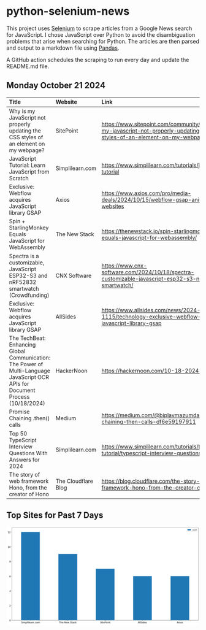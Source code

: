 # python-selenium-news

This project uses [Selenium](https://www.seleniumhq.org/) to scrape articles from a Google News search for JavaScript.
I chose JavaScript over Python to avoid the disambiguation problems that arise when searching for Python.
The articles are then parsed and output to a markdown file using [Pandas](https://pandas.pydata.org/).

A GitHub action schedules the scraping to run every day and update the README.md file.

## Monday October 21 2024


| Title                                                                                                                           | Website             | Link                                                                                                                               |
|:--------------------------------------------------------------------------------------------------------------------------------|:--------------------|:-----------------------------------------------------------------------------------------------------------------------------------|
| Why is my JavaScript not properly updating the CSS styles of an element on my webpage?                                          | SitePoint           | https://www.sitepoint.com/community/t/why-is-my-javascript-not-properly-updating-the-css-styles-of-an-element-on-my-webpage/460680 |
| JavaScript Tutorial: Learn JavaScript from Scratch                                                                              | Simplilearn.com     | https://www.simplilearn.com/tutorials/javascript-tutorial                                                                          |
| Exclusive: Webflow acquires JavaScript library GSAP                                                                             | Axios               | https://www.axios.com/pro/media-deals/2024/10/15/webflow-gsap-animation-websites                                                   |
| Spin + StarlingMonkey Equals JavaScript for WebAssembly                                                                         | The New Stack       | https://thenewstack.io/spin-starlingmonkey-equals-javascript-for-webassembly/                                                      |
| Spectra is a customizable, JavaScript ESP32-S3 and nRF52832 smartwatch (Crowdfunding)                                           | CNX Software        | https://www.cnx-software.com/2024/10/18/spectra-customizable-javascript-esp32-s3-nrf52832-smartwatch/                              |
| Exclusive: Webflow acquires JavaScript library GSAP                                                                             | AllSides            | https://www.allsides.com/news/2024-10-15-1115/technology-exclusive-webflow-acquires-javascript-library-gsap                        |
| The TechBeat: Enhancing Global Communication: The Power of Multi-Language JavaScript OCR APIs for Document Process (10/18/2024) | HackerNoon          | https://hackernoon.com/10-18-2024-techbeat                                                                                         |
| Promise Chaining .then() calls                                                                                                  | Medium              | https://medium.com/@biplavmazumdar5/promise-chaining-then-calls-df6e59197911                                                       |
| Top 50 TypeScript Interview Questions With Answers for 2024                                                                     | Simplilearn.com     | https://www.simplilearn.com/tutorials/typescript-tutorial/typescript-interview-questions                                           |
| The story of web framework Hono, from the creator of Hono                                                                       | The Cloudflare Blog | https://blog.cloudflare.com/the-story-of-web-framework-hono-from-the-creator-of-hono                                               |
## Top Sites for Past 7 Days

![Graph of Top Sites](https://raw.githubusercontent.com/dan-mba/python-selenium-news/main/last-week.png)
